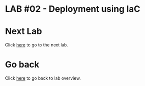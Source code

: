 # LAB #02 - Deployment using IaC

# Next Lab

Click [here](03-container-deployment.md) to go to the next lab.

# Go back

Click [here](../README.md) to go back to lab overview.